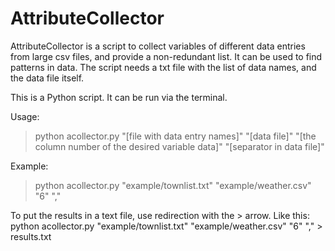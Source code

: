 # AttributeCollector
AttributeCollector is a script to collect variables of different data entries from large csv files, and provide a non-redundant list. 
It can be used to find patterns in data. 
The script needs a txt file with the list of data names, and the data file itself. 

This is a Python script. It can be run via the terminal. 

Usage: 
>python acollector.py "[file with data entry names]" "[data file]" "[the column number of the desired variable data]" "[separator in data file]"

Example: 
>python acollector.py "example/townlist.txt" "example/weather.csv" "6" ","

To put the results in a text file, use redirection with the > arrow. Like this: 
python acollector.py "example/townlist.txt" "example/weather.csv" "6" "," > results.txt
